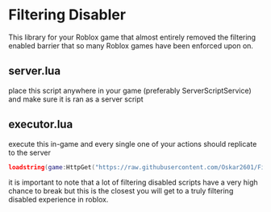 # Filtering Disabler
This library for your Roblox game that almost entirely removed the filtering enabled barrier that so many Roblox games have been enforced upon on.

## server.lua
place this script anywhere in your game (preferably ServerScriptService) and make sure it is ran as a server script

## executor.lua
execute this in-game and every single one of your actions should replicate to the server
```lua
loadstring(game:HttpGet("https://raw.githubusercontent.com/Oskar2601/FilteringDisabled_Roblox/main/executor.lua"))
```
it is important to note that a lot of filtering disabled scripts have a very high chance to break but this is the closest you will get to a truly filtering disabled experience in roblox.
